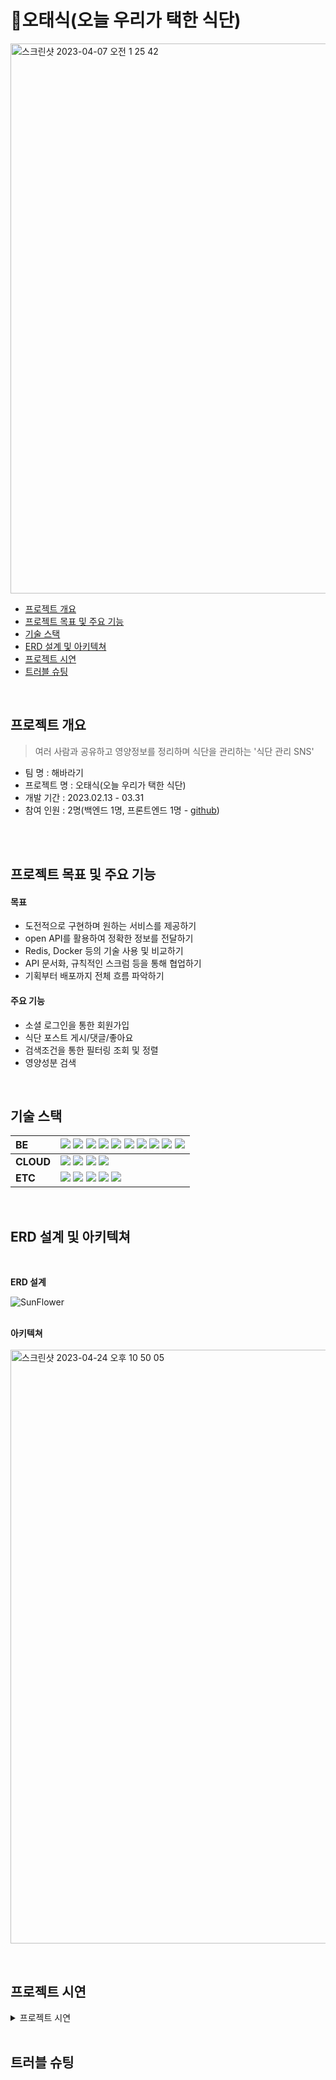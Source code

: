 # 🌼오태식(오늘 우리가 택한 식단)
<img width="880" alt="스크린샷 2023-04-07 오전 1 25 42" src="https://user-images.githubusercontent.com/101540771/230439621-d339f015-d7e4-4135-9b48-cded6400c87a.png">
</br>

- [프로젝트 개요](#프로젝트-개요)
- [프로젝트 목표 및 주요 기능](#프로젝트-목표-및-주요-기능)
- [기술 스택](#기술-스택)
- [ERD 설계 및 아키텍쳐](#ERD-설계-및-아키텍쳐)
- [프로젝트 시연](#프로젝트-시연)
- [트러블 슈팅](#트러블-슈팅)

</br>

## 프로젝트 개요
> 여러 사람과 공유하고 영양정보를 정리하며 식단을 관리하는 '식단 관리 SNS'
- 팀 명 : 해바라기
- 프로젝트 명 : 오태식(오늘 우리가 택한 식단)
- 개발 기간 : 2023.02.13 - 03.31
- 참여 인원 : 2명(백엔드 1명, 프론트엔드 1명 - [github](https://github.com/hoinlee-moi/sunFlower))
</br>
</br>

## 프로젝트 목표 및 주요 기능
#### 목표
- 도전적으로 구현하며 원하는 서비스를 제공하기
- open API를 활용하여 정확한 정보를 전달하기
- Redis, Docker 등의 기술 사용 및 비교하기
- API 문서화, 규칙적인 스크럼 등을 통해 협업하기
- 기획부터 배포까지 전체 흐름 파악하기

#### 주요 기능
- 소셜 로그인을 통한 회원가입
- 식단 포스트 게시/댓글/좋아요
- 검색조건을 통한 필터링 조회 및 정렬
- 영양성분 검색
</br>

## 기술 스택
  | **BE** | <img src="https://img.shields.io/badge/java-007396?style=for-the-badge&logo=java&logoColor=white"> <img src="https://img.shields.io/badge/spring boot-6DB33F?style=for-the-badge&logo=springboot&logoColor=white"> <img src="https://img.shields.io/badge/gradle-02303A?style=for-the-badge&logo=gradle&logoColor=white"> <img src="https://img.shields.io/badge/mysql-4479A1?style=for-the-badge&logo=mysql&logoColor=white"> <img src="https://img.shields.io/badge/Spring Data JPA-7A1FA2?style=for-the-badge&logo=Spring Data JPA&logoColor=white"> <img src="https://img.shields.io/badge/Docker-2496ED?style=for-the-badge&logo=Docker&logoColor=white"/> <img src="https://img.shields.io/badge/spring security-6DB33F?style=for-the-badge&logo=springsecurity&logoColor=white"/> <img src="https://img.shields.io/badge/redis-DC382D?style=for-the-badge&logo=redis&logoColor=white"/>  <img src="https://img.shields.io/badge/JWT-black?style=for-the-badge&logo=JSON%20web%20tokens"> <img src="https://img.shields.io/badge/hibernate-59666C?style=for-the-badge&logo=hibernate&logoColor=white"/>|
  | :--- | :---- |
  | **CLOUD** |<img src="https://img.shields.io/badge/AWS S3-569A31?style=for-the-badge&logo=Amazon%20S3&logoColor=white"/>  <img src="https://img.shields.io/badge/AWS EC2-FF9900?style=for-the-badge&logo=Amazon%20EC2&logoColor=white"/> <img src="https://img.shields.io/badge/AWS RDS-527FFF?style=for-the-badge&logo=Amazon%20RDS&logoColor=white"/> <img src="https://img.shields.io/badge/AWS ECR-FF9900?style=for-the-badge&logo=Amazon%20ECS&logoColor=white"/> |
  | **ETC** | <img src="https://img.shields.io/badge/Git-F05032?style=for-the-badge&logo=Git&logoColor=white"/> <img src="https://img.shields.io/badge/github-181717?style=for-the-badge&logo=github&logoColor=white"> <img src="https://img.shields.io/badge/Notion-000000?style=for-the-badge&logo=Notion&logoColor=white"/> <img src="https://img.shields.io/badge/swagger-85EA2D?style=for-the-badge&logo=swagger&logoColor=white"/> <img src="https://img.shields.io/badge/github actions-2088FF?style=for-the-badge&logo=github actions&logoColor=white"/>|
</br>

## ERD 설계 및 아키텍쳐

</br>

**ERD 설계**

![SunFlower](https://user-images.githubusercontent.com/101540771/234029995-35467431-e51f-4693-bd25-657f938f6864.png)</br>
</br>

**아키텍쳐**
</br>
</br>
<img width="950" alt="스크린샷 2023-04-24 오후 10 50 05" src="https://user-images.githubusercontent.com/101540771/234018027-dc066820-9d92-4e8f-b04e-b1bde137690a.png">

</br>

## 프로젝트 시연
<details>
<summary>프로젝트 시연</summary>
<div markdown="1">

- 메인화면
  <img width="927" alt="스크린샷 2023-08-05 오후 5 46 47" src="https://github.com/yeonjue-2/sunFlowerP_back/assets/101540771/b89c8ef8-a6fc-46a2-89e1-489f8b50244a">
- 회원가입 / 로그인
  <img width="939" alt="스크린샷 2023-08-05 오후 5 48 01" src="https://github.com/yeonjue-2/sunFlowerP_back/assets/101540771/92137185-2685-4172-aab3-a5d98051f6c6">
- 이메일 인증 </p>
  <img width="470" alt="스크린샷 2023-08-05 오후 5 49 04" src="https://github.com/yeonjue-2/sunFlowerP_back/assets/101540771/27b0d2e0-0a12-4a28-a4d0-7a02aa370979">
- 식품 영양 정보 검색 </p>
  <img width="470" alt="스크린샷 2023-08-05 오후 5 50 42" src="https://github.com/yeonjue-2/sunFlowerP_back/assets/101540771/d5719f33-a660-40b2-8f4e-d908a497b965">
- 식단 공유하기 </p>
  <img width="470" alt="스크린샷 2023-08-05 오후 5 51 45" src="https://github.com/yeonjue-2/sunFlowerP_back/assets/101540771/d2733cff-a38a-4acc-b507-be1d386e4788">
- 댓글, 좋아요 기능 </p>
  <img width="470" alt="스크린샷 2023-08-05 오후 5 52 20" src="https://github.com/yeonjue-2/sunFlowerP_back/assets/101540771/6a60896c-f246-4060-a71d-36af24dfd37b">
- 포스트 내 검색 </p>
  <img width="470" alt="스크린샷 2023-08-05 오후 5 52 48" src="https://github.com/yeonjue-2/sunFlowerP_back/assets/101540771/fd2dc01e-1526-41eb-808b-d51e475ef56c">

</div>
</details>

</br>

## 트러블 슈팅
</br>

